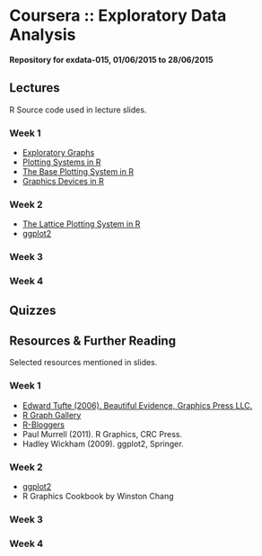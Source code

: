 # Coursera :: Exploratory Data Analysis #
__Repository for exdata-015, 01/06/2015 to 28/06/2015__

## Lectures ##
R Source code used in lecture slides.

### Week 1 ###
* [Exploratory Graphs](https://github.com/nickhepler/exdata-015/blob/master/lectures/wk1/exploratory_graphs.R)
* [Plotting Systems in R](https://github.com/nickhepler/exdata-015/blob/master/lectures/wk1/plotting_systems.R)
* [The Base Plotting System in R](https://github.com/nickhepler/exdata-015/blob/master/lectures/wk1/base_plotting.R)
* [Graphics Devices in R](https://github.com/nickhepler/exdata-015/blob/master/lectures/wk1/graphics_devices.R)

### Week 2 ###
* [The Lattice Plotting System in R](https://github.com/nickhepler/exdata-015/blob/master/lectures/wk2/lattice_plotting.R)
* [ggplot2](https://github.com/nickhepler/exdata-015/blob/master/lectures/wk2/ggplot2.R)

### Week 3 ###

### Week 4 ###

## Quizzes ##

## Resources & Further Reading ##
Selected resources mentioned in slides.

### Week 1 ###
* [Edward Tufte (2006). Beautiful Evidence, Graphics Press LLC.](www.edwardtufte.com)
* [R Graph Gallery](http://rgraphgallery.blogspot.com/)
* [R-Bloggers](http://www.r-bloggers.com/?s=plots)
* Paul Murrell (2011). R Graphics, CRC Press.
* Hadley Wickham (2009). ggplot2, Springer.

### Week 2 ###
* [ggplot2](http://ggplot2.org)
* R Graphics Cookbook by Winston Chang

### Week 3 ###

### Week 4 ###
